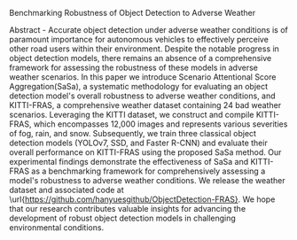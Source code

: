 Benchmarking Robustness of Object Detection to Adverse Weather

Abstract - Accurate object detection under adverse weather conditions is of paramount importance for autonomous vehicles to effectively perceive other road users within their environment. Despite the notable progress in object detection models, there remains an absence of a comprehensive framework for assessing the robustness of these models in adverse weather scenarios. In this paper we introduce  Scenario Attentional Score Aggregation(SaSa), a systematic methodology for evaluating an object detection model's overall robustness to adverse weather conditions, and KITTI-FRAS, a comprehensive weather dataset containing 24 bad weather scenarios. Leveraging the KITTI dataset, we construct and compile KITTI-FRAS, which encompasses 12,000 images and represents various severities of fog, rain, and snow. Subsequently, we train three classical object detection models (YOLOv7, SSD, and Faster R-CNN) and evaluate their overall performance on KITTI-FRAS using the proposed SaSa method. Our experimental findings demonstrate the effectiveness of SaSa and KITTI-FRAS as a benchmarking framework for comprehensively assessing a model's robustness to adverse weather conditions. We release the weather dataset and associated code at \url{https://github.com/hanyuesgithub/ObjectDetection-FRAS}. We hope that our research contributes valuable insights for advancing the development of robust object detection models in challenging environmental conditions.
